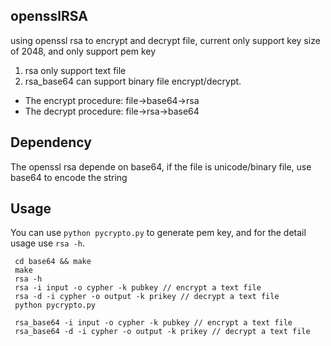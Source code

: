opensslRSA
--------------
using openssl rsa to encrypt and decrypt file, current only support key size of 2048,
and only support pem key

1. rsa only support text file
2. rsa_base64 can support binary file encrypt/decrypt.

  * The encrypt procedure: file->base64->rsa
  * The decrypt procedure: file->rsa->base64

Dependency
--------------
The openssl rsa depende on base64, if the file is unicode/binary file, use base64 to encode the string

Usage
--------------
You can use `python pycrypto.py` to generate pem key, and for the detail usage use `rsa -h`.

```
 cd base64 && make
 make
 rsa -h
 rsa -i input -o cypher -k pubkey // encrypt a text file
 rsa -d -i cypher -o output -k prikey // decrypt a text file
 python pycrypto.py

 rsa_base64 -i input -o cypher -k pubkey // encrypt a text file
 rsa_base64 -d -i cypher -o output -k prikey // decrypt a text file
```
